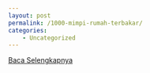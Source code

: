 ```yaml
---
layout: post
permalink: /1000-mimpi-rumah-terbakar/
categories:
    - Uncategorized
---
```


[Baca Selengkapnya](/04)